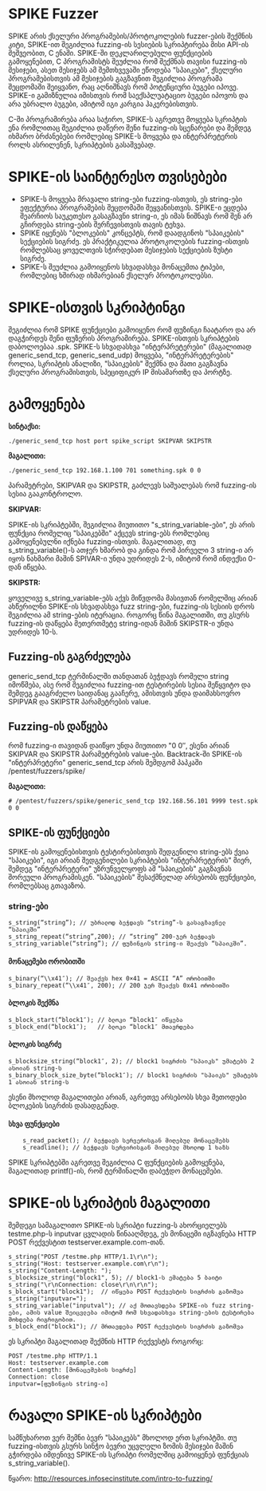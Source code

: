 # SPIKE Fuzzer

SPIKE არის ქსელური პროგრამების/პროტოკოლების fuzzer-ების შექმნის კიტი, SPIKE-ით შეგიძლია fuzzing-ის სესიების სკრიპტირება მისი API-ის მეშვეობით, C ენაში.
SPIKE-ში დეკლარილებული ფუნქციების გამოყენებით, C პროგრამისტს შეუძლია რომ შექმნას თავისი fuzzing-ის მესიჯები, ასეთ მესიჯებს ამ შემთხვევაში ეწოდება "სპაიკები", ქსელური პროგრამებისთვის ამ მესიჯების გაგზავნით შეგიძლია პროგრამა შეცდომაში შეიყვანო, რაც აღნიშნავს რომ პოტენციური ბუგები იპოვე.
SPIKE-ი გამიზნულია იმისთვის რომ საექსპლუატაციო ბუგები იპოვოს და არა უბრალო ბუგები, ამიტომ იგი კარგია ჰაკერებისთვის.

C-ში პროგრამირება არაა საჭირო, SPIKE-ს აგრეთვე მოყვება სკრიპტის ენა რომლითაც შეგიძლია დაწერო შენი fuzzing-ის სცენარები და შემდეგ იხმარო ბრძანებები რომლებიც SPIKE-ს მოყვება და ინტერპრეტერის როლს ასრილენენ, სკრიპტების გასაშვებად.


# SPIKE-ის საინტერესო თვისებები

* SPIKE-ს მოყვება მრავალი string-ები fuzzing-ისთვის, ეს string-ები ეფექტურია პროგრამების შეცდომაში შეყვანისთვის. SPIKE-ი ეცდება შეარჩიოს საუკეთესო გასაგზავნი string-ი, ეს იმას ნიშნავს რომ შენ არ გჩირდება string-ების შერჩევისთვის თავის ტეხვა.
* SPIKE იყენებს "ბლოკების" კონცეპტს, რომ დაადგინოს "სპაიკების" სექციების სიგრძე. ეს პრაქტიკულია პროტოკოლების fuzzing-ისთვის რომლებსაც ყოველთვის სჭირდებათ მესიჯების სექციების ზუსტი სიგრძე. 
* SPIKE-ს შეუძლია გამოიყენოს სხვადასხვა მონაცემთა ტიპები, რომლებიც ხშირად იხმარებიან ქსელურ პროტოკოლებსი.


# SPIKE-ისთვის სკრიპტინგი

შეგიძლია რომ SPIKE ფუნქციები გამოიყენო რომ ფუზინგი ჩაატარო და არ დაგჭირდეს შენი ფუზერის პროგრამირება.
SPIKE-ისთვის სკრიპტების დაბოლოებაა .spk.
SPIKE-ს სხვადასხვა "ინტერპრეტერები" (მაგალითად generic_send_tcp, generic_send_udp) მოყვება, "ინტერპრეტერების" როლია, სკრიპტის ანალიზი, "სპაიკების" შექმნა და მათი გაგზავნა ქსელური პროგრამისთვის, სპეციფიკურ IP მისამართზე და პორტზე.


# გამოყენება

**სინტაქსი:**
```
./generic_send_tcp host port spike_script SKIPVAR SKIPSTR
```

**მაგალითი:**
```
./generic_send_tcp 192.168.1.100 701 something.spk 0 0
```

პარამეტრები, SKIPVAR და SKIPSTR, გაძლევს საშუალებას რომ fuzzing-ის სესია გააკონტროლო.

**SKIPVAR:**

SPIKE-ის სკრიპტებში, შეგიძლია მიუთითო "s_string_variable-ები", ეს არის ფუნქცია რომელიც "სპაიკებში" აქცევს string-ებს რომლებიც გამოყენებულნი იქნება fuzzing-ისთვის. 
მაგალითად, თუ s_string_variable()-ს ათჯერ ხმარობ და გინდა რომ პირველი 3 string-ი არ იყოს ნახმარი მაშინ SPIVAR-ი უნდა უდრიდეს 2-ს, იმიტომ რომ ინდექსი 0-დან იწყება.

**SKIPSTR:**

ყოველივე s_string_variable-ებს აქვს მიწვდომა მასივთან რომელშიც არიან ახწერილნი SPIKE-ის სხვადასხვა fuzz string-ები, fuzzing-ის სესიის დროს შეგიძლია ამ string-ების იტერაცია.
როგორც წინა მაგალითში, თუ გსურს fuzzing-ის დაწყება მეთერთმეტე string-იდან მაშინ SKIPSTR-ი უნდა უდრიდეს 10-ს.

## Fuzzing-ის გაგრძელება

generic_send_tcp ტერმინალში თანდათან ბეჭდავს რომელი string იმოწმება, ასე რომ შეგიძლია fuzzing-ით ტესტირების სესია შეწყვიტო და შემდეგ გააგრძელო საიდანაც გააჩერე, ამისთვის უნდა დაიმახსოვრო SPIPVAR და SKIPSTR პარამეტრების value.


## Fuzzing-ის დაწყება

რომ fuzzing-ი თავიდან დაიწყო უნდა მიუთითო "0 0″, ესენი არიან SKIPVAR და SKIPSTR პარამეტრების value-ები.
Backtrack-ში SPIKE-ის "ინტერპრეტერი" generic_send_tcp არის შემდგომ პაპკაში /pentest/fuzzers/spike/

**მაგალითი:**
```
# /pentest/fuzzers/spike/generic_send_tcp 192.168.56.101 9999 test.spk 0 0
```


## SPIKE-ის ფუნქციები

SPIKE-ის გამოყენებისთვის ტესტირებისთვის შედგენილი string-ებს ქვია "სპაიკები", იგი არიან შედგენილები სკრიპტების "ინტერპრეტერის" მიერ, შემდეგ "ინტერპრეტერი" უზრუნველყოფს ამ "სპაიკების" გაგზავნას შორეული პროგრამისკენ.
"სპაიკების" შესაქმნელად არსებობს ფუნქციები, რომლებსაც გთავაზობ.

### string-ები

```
s_string(“string”); // უბრალოდ ბეჭდავს “string”-ს გასაგზავნელ “სპაიკში”
s_string_repeat(“string”,200); // “string” 200-ჯერ ბეჭდავს
s_string_variable(“string”); // ფუზინგის string-ი შეაქვს “სპაიკში”.
```

#### მონაცემები ორობითში

```
s_binary(“\\x41″); // შეაქვს hex 0×41 = ASCII “A” ორობითში
s_binary_repeat(“\\x41″, 200); // 200 ჯერ შეაქვს 0x41 ორობითში
```

#### ბლოკის შექმნა

```
s_block_start(“block1″); // ბლოკი “block1″ იწყება
s_block_end(“block1″);   // ბლოკი “block1″ მთავრდება
```

#### ბლოკის სიგრძე

```
s_blocksize_string(“block1″, 2); // block1 სიგრძის "სპაიკს" უმატებს 2 ასოიან string-ს 
s_binary_block_size_byte(“block1″); // block1 სიგრძის "სპაიკს" უმატებს 1 ასოიან string-ს
```

ესენი მხოლოდ მაგალითები არიან, აგრეთვე არსებობს სხვა მეთოდები ბლოკების სიგრძის დასადგენად.


#### სხვა ფუნქციები

```
    s_read_packet(); // ბეჭდავს სერვერისგან მიღებულ მონაცემებს
    s_readline(); // ბეჭდავს სერვირისგან მიღებულ მხოლოდ 1 ხაზს
```

SPIKE სკრიპტებში აგრეთვე შეგიძლია C ფუნქციების გამოყენება, მაგალითად printf()-ის, რომ ტერმინალში დაბეჭდო მონაცემები.



# SPIKE-ის სკრიპტის მაგალითი

შემდეგი სამაგალითო SPIKE-ის სკრიპტი fuzzing-ს ახორციელებს testme.php-ს inputvar ცვლადის წინააღმდეგ, ეს მონაცემი იგზავნება HTTP POST რექვესტით testserver.example.com-თან.

```
s_string("POST /testme.php HTTP/1.1\r\n");
s_string("Host: testserver.example.com\r\n");
s_string("Content-Length: ");
s_blocksize_string("block1", 5); // block1-ს ემატება 5 ბაიტი
s_string("\r\nConnection: close\r\n\r\n");
s_block_start("block1");  // იწყება POST რექვესტის სიგრძის გაზომვა
s_string("inputvar=");
s_string_variable("inputval"); // აქ მოთავსდება SPIKE-ის fuzz string-ები, ამის value შეიცვლება იმიტომ რომ სხვადასხვა string-ების ტესტირება მოხდება რიგრიგობით.
s_block_end("block1"); // მრთავდება POST რექვესტის სიგრძის გაზომვა
```

ეს სკრიპტი მაგალითად შექმნის HTTP რექვესტს როგორც:

```
POST /testme.php HTTP/1.1
Host: testserver.example.com
Content-Length: [მონაცემების სიგრძე]
Connection: close
inputvar=[ფუზინგის string-ი]
```


# რავალი SPIKE-ის სკრიპტები

სამწუხაროთ ვერ შემნი ბევრ "სპაიკებს" მხოლოდ ერთ სკრიპტში. თუ fuzzing-ისთვის გსურს სინჭო ბევრი უცვლელი ზომის მესიჯები მაშინ გჭირდება იმდენივე  SPIKE-ის სკრიპტი რომელშიც გამოიყენებ ფუნქციას s_string_variable().


წყარო: http://resources.infosecinstitute.com/intro-to-fuzzing/

